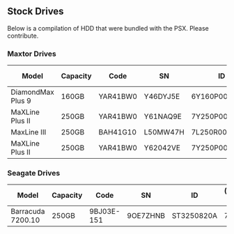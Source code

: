 ## Stock Drives
Below is a compilation of HDD that were bundled with the PSX. Please contribute.


### Maxtor Drives

| Model | Capacity | Code | SN | ID | (Found in) |
| --- | --- | --- | --- | --- | --- |
| DiamondMax Plus 9 | 160GB | YAR41BW0 | Y46DYJ5E | 6Y160P00428BM | 5500 |
| MaXLine Plus II | 250GB | YAR41BW0 | Y61NAQ9E | 7Y250P00607BH | 7000 |
| MaxLine III | 250GB | BAH41G10 | L50MW47H | 7L250R00534B4 | 7100 |
| MaXLine Plus II | 250GB | YAR41BW0 | Y62042VE | 7Y250P00609BH | 7100 |

### Seagate Drives

| Model | Capacity | Code | SN | ID | (Found in) |
| --- | --- | --- | --- | --- | --- |
| Barracuda 7200.10 | 250GB | 9BJ03E-151 | 9OE7ZHNB | ST3250820A | 7000 |
